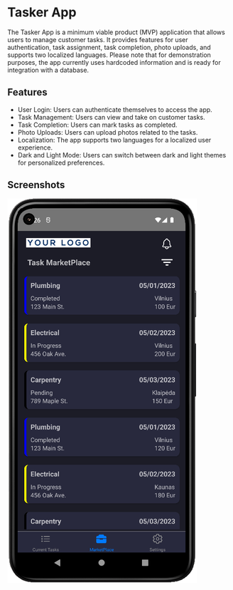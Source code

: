 # Tasker App

The Tasker App is a minimum viable product (MVP) application that allows users to manage customer tasks. It provides features for user authentication, task assignment, task completion, photo uploads, and supports two localized languages. Please note that for demonstration purposes, the app currently uses hardcoded information and is ready for integration with a database.

## Features

- User Login: Users can authenticate themselves to access the app.
- Task Management: Users can view and take on customer tasks.
- Task Completion: Users can mark tasks as completed.
- Photo Uploads: Users can upload photos related to the tasks.
- Localization: The app supports two languages for a localized user experience.
- Dark and Light Mode: Users can switch between dark and light themes for personalized preferences.

## Screenshots
![Dark Mode](READMEFILES/DarkMode.png)
